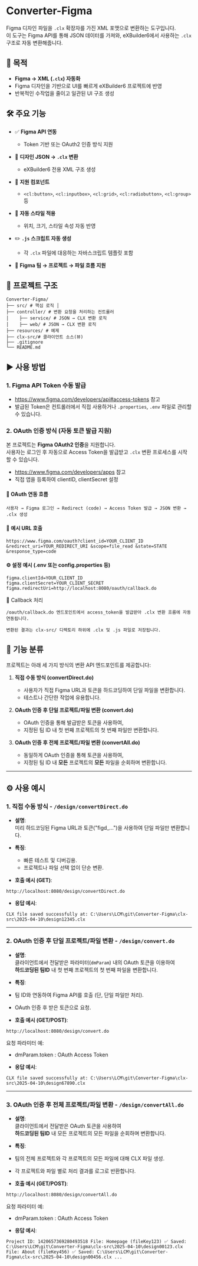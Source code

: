 # Converter-Figma

Figma 디자인 파일을 `.clx` 확장자를 가진 XML 포맷으로 변환하는 도구입니다.  
이 도구는 Figma API를 통해 JSON 데이터를 가져와, eXBuilder6에서 사용하는 `.clx` 구조로 자동 변환해줍니다.

## 📌 목적

- **Figma → XML (`.clx`) 자동화**
- Figma 디자인을 기반으로 UI를 빠르게 eXBuilder6 프로젝트에 반영
- 반복적인 수작업을 줄이고 일관된 UI 구조 생성

## 🛠 주요 기능

- ✅ **Figma API 연동**
  - Token 기반 또는 OAuth2 인증 방식 지원

- 🔁 **디자인 JSON → `.clx` 변환**
  - eXBuilder6 전용 XML 구조 생성

- 🧩 **지원 컴포넌트**
  - `<cl:button>`, `<cl:inputbox>`, `<cl:grid>`, `<cl:radiobutton>`, `<cl:group>` 등

- 🎨 **자동 스타일 적용**
  - 위치, 크기, 스타일 속성 자동 반영

- ✏️ **`.js` 스크립트 자동 생성**
  - 각 `.clx` 파일에 대응하는 자바스크립트 템플릿 포함

- 📁 **Figma 팀 → 프로젝트 → 파일 흐름 지원**


## 📂 프로젝트 구조

```
Converter-Figma/
├── src/ # 핵심 로직 │
├── controller/ # 변환 요청을 처리하는 컨트롤러
│    ├── service/ # JSON → CLX 변환 로직
│    ├── web/ # JSON → CLX 변환 로직
├── resources/ # 예제
├── clx-src/# 클라이언트 소스(뷰)
├── .gitignore
└── README.md
```

## ▶️ 사용 방법

### 1. Figma API Token 수동 발급

- https://www.figma.com/developers/api#access-tokens 참고
- 발급된 Token은 컨트롤러에서 직접 사용하거나 `.properties`, `.env` 파일로 관리할 수 있습니다.

### 2. OAuth 인증 방식 (자동 토큰 발급 지원)

본 프로젝트는 **Figma OAuth2 인증**을 지원합니다.  
사용자는 로그인 후 자동으로 Access Token을 발급받고 `.clx` 변환 프로세스를 시작할 수 있습니다.

- https://www.figma.com/developers/apps 참고
- 직접 앱을 등록하여 clientID, clientSecret 설정

#### 🔑 OAuth 연동 흐름

```
사용자 → Figma 로그인 → Redirect (code) → Access Token 발급 → JSON 변환 → .clx 생성
```

#### 🔗 예시 URL 호출

```
https://www.figma.com/oauth?client_id=YOUR_CLIENT_ID &redirect_uri=YOUR_REDIRECT_URI &scope=file_read &state=STATE &response_type=code
```

#### ⚙️ 설정 예시 (.env 또는 config.properties 등)

```properties
figma.clientId=YOUR_CLIENT_ID
figma.clientSecret=YOUR_CLIENT_SECRET
figma.redirectUri=http://localhost:8080/oauth/callback.do

```
🔄 Callback 처리

```
/oauth/callback.do 엔드포인트에서 access_token을 발급받아 .clx 변환 흐름에 자동 연동됩니다.

변환된 결과는 clx-src/ 디렉토리 하위에 .clx 및 .js 파일로 저장됩니다.
```

## 📌 기능 분류

프로젝트는 아래 세 가지 방식의 변환 API 엔드포인트를 제공합니다:

1. **직접 수동 방식 (convertDirect.do)**  
   - 사용자가 직접 Figma URL과 토큰을 하드코딩하여 단일 파일을 변환합니다.  
   - 테스트나 간단한 작업에 유용합니다.
   
2. **OAuth 인증 후 단일 프로젝트/파일 변환 (convert.do)**  
   - OAuth 인증을 통해 발급받은 토큰을 사용하여,  
   - 지정된 팀 ID 내 첫 번째 프로젝트의 첫 번째 파일만 변환합니다.
   
3. **OAuth 인증 후 전체 프로젝트/파일 변환 (convertAll.do)**  
   - 동일하게 OAuth 인증을 통해 토큰을 사용하여,  
   - 지정된 팀 ID 내 **모든** 프로젝트의 **모든** 파일을 순회하며 변환합니다.
   

---
## ⚙️ 사용 예시

### 1. 직접 수동 방식 - `/design/convertDirect.do`

- **설명**:  
  미리 하드코딩된 Figma URL과 토큰("figd_...")을 사용하여 단일 파일만 변환합니다.
  
- **특징**:
  - 빠른 테스트 및 디버깅용.
  - 프로젝트나 파일 선택 없이 단순 변환.

- **호출 예시 (GET)**:

```
http://localhost:8080/design/convertDirect.do
```

- **응답 예시**:

```
CLX file saved successfully at: C:\Users\LCM\git\Converter-Figma\clx-src\2025-04-10\design12345.clx
```

---

### 2. OAuth 인증 후 단일 프로젝트/파일 변환 - `/design/convert.do`

- **설명**:  
클라이언트에서 전달받은 파라미터(`dmParam`) 내의 OAuth 토큰을 이용하여  
**하드코딩된 팀ID** 내 첫 번째 프로젝트의 첫 번째 파일을 변환합니다.

- **특징**:
- 팀 ID와 연동하여 Figma API를 호출 (단, 단일 파일만 처리).
- OAuth 인증 후 받은 토큰으로 요청.

- **호출 예시 (GET/POST)**:

```
http://localhost:8080/design/convert.do
```

요청 파라미터 예:
- dmParam.token : OAuth Access Token

- **응답 예시**:
```
CLX file saved successfully at: C:\Users\LCM\git\Converter-Figma\clx-src\2025-04-10\design67890.clx
```
---

### 3. OAuth 인증 후 전체 프로젝트/파일 변환 - `/design/convertAll.do`

- **설명**:  
클라이언트에서 전달받은 OAuth 토큰을 사용하여  
**하드코딩된 팀ID** 내 모든 프로젝트의 모든 파일을 순회하며 변환합니다.

- **특징**:
- 팀의 전체 프로젝트와 각 프로젝트의 모든 파일에 대해 CLX 파일 생성.
- 각 프로젝트와 파일 별로 처리 결과를 로그로 반환합니다.

- **호출 예시 (GET/POST)**:
```
http://localhost:8080/design/convertAll.do
```
요청 파라미터 예:
- dmParam.token : OAuth Access Token

- **응답 예시**:
```
Project ID: 1420657369280493518 File: Homepage (fileKey123) ✅ Saved: C:\Users\LCM\git\Converter-Figma\clx-src\2025-04-10\design00123.clx File: About (fileKey456) ✅ Saved: C:\Users\LCM\git\Converter-Figma\clx-src\2025-04-10\design00456.clx ...
```
